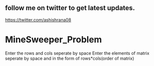 ## follow me on twitter to get latest updates.
https://twitter.com/ashishrana08

# MineSweeper_Problem
Enter the rows and cols seperate by space 
Enter the elements of matrix seperate by space and in the form of rows*cols(order of matrix)
